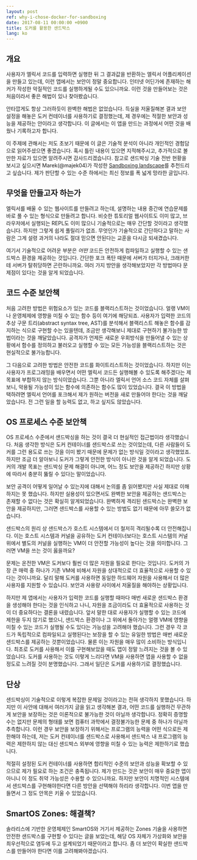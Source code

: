 ```yaml
---
layout: post
ref: why-i-chose-docker-for-sandboxing
date: 2017-08-11 00:00:00 +0900
title: 도커를 활용한 샌드박스
lang: ko
---
```


## 개요

사용자가 엘릭서 코드를 입력하면 실행한 뒤 그 결과값을 반환하는 엘릭서
어플리케이션을 만들고 있는데, 이런 앱에서는 보안이 정말 중요합니다. 인터넷
어딘가에 존재하는 해커가 작성한 악질적인 코드를 실행하게될 수도 있으니까요.
이런 것을 만들어보는 것은 처음이라서 좋은 해법이 있나 찾아봤습니다.

안타깝게도 항상 그러하듯이 완벽한 해법은 없었습니다. 득실을 저울질해본 결과
보안 설정을 해놓은 도커 컨테이너를 사용하기로 결정했는데, 제 경우에는 적절한
보안과 성능을 제공하는 안이라고 생각합니다. 이 글에서는 이 앱을 만드는 과정에서
어떤 것을 배웠나 기록하고자 합니다.

이 주제에 관해서는 저도 초보기 때문에 이 글은 기술적 분석이 아니라 개인적인
경험담으로 읽어주셨으면 좋겠습니다. 혹시 틀린 내용이 있으면 지적해주시고,
추가적으로 볼만한 자료가 있으면 알려주시면 감사드리겠습니다. 참고로 샌드박싱
기술 전반 현황을 보시고 싶으시면 Marek(@majek04)가 작성한 [Sandboxing
landscape](https://idea.popcount.org/2017-03-28-sandboxing-lanscape/)를
추천드리고 싶습니다. 제가 판단할 수 있는 수준 하에서는 최신 정보를 폭 넓게
망라한 글입니다.

## 무엇을 만들고자 하는가

엘릭서를 배울 수 있는 웹사이트를 만들려고 하는데, 설명하는 내용 중간에
연습문제를 바로 풀 수 있는 형식으로 만들려고 합니다. 비슷한 튜토리얼 웹사이트도
이미 많고, 브라우저에서 실행되는 REPL도 이미 많으니 기술적으로는 매우 간단할
것이라고 생각했습니다. 하지만 그렇게 쉽게 풀릴리가 없죠. 무엇인가 기술적으로
간단하다고 말하는 사람은 그게 설령 과거의 나라도 절대 믿으면 안된다는 교훈을
다시금 되새겼습니다.

여기서 기술적으로 어려운 부분은 *어떤* 코드든 안전하게 컴파일하고 실행할
수 있는 샌드박스 환경을 제공하는 것입니다. 간단한 포크 폭탄 때문에 서버가
터지거나, 크래커한테 서버가 탈취당하면 곤란하니까요. 여러 가지 방안을
생각해보았지만 각 방법마다 문제점이 있다는 것을 알게 되었습니다.

## 코드 수준 보안책

처음 고려한 방법은 위험요소가 있는 코드를 블랙리스트하는 것이었습니다. 얼랭
VM이나 운영체제에 영향을 미칠 수 있는 함수 등이 여기에 해당되죠. 사용자가
입력한 코드의 추상 구문 트리(abstract syntax tree, AST)를 분석해서 블랙리스트
해놓은 함수를 감지하는 식으로 구현할 수는 있을텐데, 조금만 생각해보니 제대로
구현하기 불가능한 방법이라는 것을 깨달았습니다. 공격자가 언제든 새로운
우회방식을 만들어낼 수 있는 상황에서 함수를 정의하고 불러오고 실행할 수 있는
모든 가능성을 블랙리스트하는 것은 현실적으로 불가능합니다.

그 다음으로 고려한 방법은 안전한 코드를 화이트리스트하는 것이었습니다. 하지만
이는 사용자가 프로그래밍을 배우면서 어떤 엘릭서 코드든 실행해볼 수 있도록
해주겠다는 제 목표에 부합하지 않는 방식이었습니다. 그뿐 아니라 엘릭서 언어 소스
코드 자체를 살펴보니, 악용될 가능성이 있는 함수에 의존하는 함수도 많이
있었습니다. 결국 이 방법을 택하려면 엘릭서 언어를 포크해서 제가 원하는 버전을
새로 만들어야 한다는 것을 깨달았습니다. 전 그런 일을 할 능력도 없고, 하고
싶지도 않았습니다.

## OS 프로세스 수준 보안책

OS 프로세스 수준에서 샌드박싱을 하는 것이 결국 더 현실적인 접근법이라
생각했습니다. 처음 생각한 방식은 도커 컨테이너를 샌드박스로 쓰는 것이었는데,
다른 사람들이 도커를 그런 용도로 쓰는 것을 이미 봤기 때문에 문제가 없는 방식일
것이라고 생각했었죠. 하지만 조금 더 알아보니 도커가 그렇게 안전한 방식이 아니란
것을 알게 되었습니다. 도커의 개발 목표는 샌드박싱 문제 해결이 아니며, 어느 정도
보안을 제공하긴 하지만 상황에 따라서 충분히 뚫릴 수 있다는 말이었습니다.

보안 공격이 어떻게 일어날 수 있는지에 대해서 논의를 좀 읽어봤지만 사실 제대로
이해하지는 못 했습니다. 하지만 실용성이 있으면서도 완벽한 보안을 제공하는
샌드박스는 존재할 수 없다는 것은 확실히 알게되었습니다. 완벽하게 격리된
샌드박스는 완벽한 보안을 제공하지만, 그러면 샌드박스를 사용할 수 있는 방법도
없기 때문에 아무 쓸모가 없습니다.

샌드박스의 원리 상 샌드박스가 호스트 시스템에서 더 철저히 격리될수록
더 안전해집니다. 이는 호스트 시스템과 커널을 공유하는 도커 컨테이너보다는
호스트 시스템의 커널 위에서 별도의 커널을 실행하는 VM이 더 안전할 가능성이
높다는 것을 의미합니다. 그러면 VM을 쓰는 것이 옳을까요?

문제는 온전한 VM은 도커보다 훨씬 더 많은 자원을 필요로 한다는 것입니다. 도커의
가장 큰 매력 중 하나가 기존 VM에 비해서 자원을 상대적으로 더 효율적으로 사용할
수 있다는 것이니까요. 달리 말해 도커를 사용하면 동일한 하드웨어 자원을 사용해서
더 많은 사용자를 지원할 수 있습니다. 보안과 사용량 사이에서 저울질을 해야하는
상황입니다.

하지만 제 앱에서는 사용자가 입력한 코드를 실행할 때마다 매번 새로운 샌드박스
환경을 생성해야 한다는 것을 인식하고 나니, 자원을 조금이라도 더 효율적으로
사용하는 것이 더 중요하다는 결론을 내렸습니다. 앞서 말한 대로 사용자가 실행할
수 있는 코드에 제한을 두지 않기로 했으니, 샌드박스 환경이나 그 위에서 돌아가는
얼랭 VM에 영향을 미칠 수 있는 코드가 실행될 수도 있다는 가능성을 고려해야
했습니다. 그런 경우 각 코드가 독립적으로 컴파일되고 실행된다는 보장을
할 수 있는 유일한 방법은 매번 새로운 샌드박스를 제공하는 것뿐이었습니다. 물론
이는 자원을 매우 많이 소비하는 방식입니다. 최초로 도커를 사용해서 이를
구현해보았을 때도 앱이 정말 느려지는 것을 볼 수 있었습니다. 도커를 사용하는
것도 이렇게 느리다면 VM을 사용하면 앱을 사용할 수 없을 정도로 느려질 것이
분명했습니다. 그래서 일단은 도커를 사용하기로 결정했습니다.

## 단상

샌드박싱이 기술적으로 이렇게 복잡한 문제일 것이라고는 전혀 생각하지 못했습니다.
하지만 이 사안에 대해서 여러가지 글을 읽고 생각해본 결과, 어떤 코드를 실행하건
무관하게 보안을 보장하는 것은 이론적으로 불가능한 것이 아닐까 생각합니다.
정확히 증명할 수는 없지만 문제의 형태를 보면 컴퓨터 과학에서 결정불가능한 문제
중 하나가 아닐까 추측합니다. 이런 경우 보안을 보장하기 위해서는 프로그램의
능력을 어떤 식으로든 제한해야 하는데, 저는 도커 컨테이너를 샌드박스로 사용해서
샌드박스 내 프로그램의 능력은 제한하지 않는 대신 샌드박스 외부에 영향을 미칠
수 있는 능력은 제한하기로 했습니다.

적절히 설정된 도커 컨테이너를 사용하면 합리적인 수준의 보안과 성능을 확보할
수 있으므로 제가 필요로 하는 조건은 충족됩니다. 제가 만드는 것은 보안이 매우
중요한 앱이 아니니 이 정도 취약 가능성은 수용할 수 있으니까요. 하지만 보안이
치명적인 시스템에서 샌드박스를 구현해야한다면 다른 방안을 선택해야 하리라
생각합니다. 이번 앱을 만들면서 그 정도 안목은 키울 수 있었습니다.

## SmartOS Zones: 해결책?

솔라리스에 기반한 운영체제인 SmartOS와 거기서 제공하는 Zones 기술을 사용하면
안전한 샌드박스를 구현할 수 있다는 글을 보았는데, 해당 OS 자체가 가상화와
보안을 최우선적으로 염두에 두고 설계되었기 때문이라고 합니다. 좀 더 보안이
확실한 샌드박스를 만들어야 한다면 이를 고려해봐야겠습니다.
